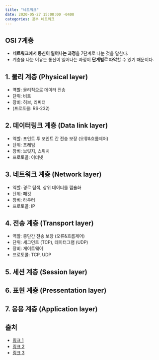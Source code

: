 ```yaml
---
title: "네트워크"
date: 2020-05-27 15:00:00 -0400
categories: 공부 네트워크
---
```

## OSI 7계층 

* **네트워크에서 통신이 일어나는 과정**을 7단계로 나눈 것을 말한다.
* 계층을 나눈 이유는 통신이 일어나는 과정이 **단계별로 파악**할 수 있기 때문이다.


## 1. 물리 계층 (Physical layer)

* 역할: 물리적으로 데이터 전송
* 단위: 비트
* 장비: 허브, 리피터
* (프로토콜: RS-232)


## 2. 데이터링크 계층 (Data link layer)

* 역할: 포인트 투 포인트 간 전송 보장 (오류&흐름제어)
* 단위: 프레임
* 장비: 브릿지, 스위치
* 프로토콜: 이더넷


## 3. 네트워크 계층 (Network layer)

* 역할: 경로 탐색, 상위 데이터를 캡슐화
* 단위: 패킷
* 장비: 라우터
* 프로토콜: IP


## 4. 전송 계층 (Transport layer)

* 역할: 종단간 전송 보장 (오류&흐름제어)
* 단위: 세그먼트 (TCP), 데이터그램 (UDP)
* 장비: 게이트웨이
* 프로토콜: TCP, UDP


## 5. 세션 계층 (Session layer)


## 6. 표현 계층 (Pressentation layer)


## 7. 응용 계층 (Application layer)


## 출처 

* [링크 1](https://hahahoho5915.tistory.com/12)
* [링크 2](https://shlee0882.tistory.com/110)
* [링크 3](https://www.youtube.com/playlist?list=PLFpZ7zSiHhPxrib8i4XPRKxB6FR9_NlCo)